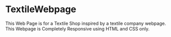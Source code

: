 # TextileWebpage
This Web Page is for a Textile Shop inspired by a textile company webpage. This Webpage is Completely Responsive using HTML and CSS only.
